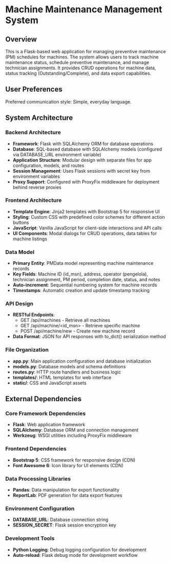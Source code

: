 # Machine Maintenance Management System

## Overview

This is a Flask-based web application for managing preventive maintenance (PM) schedules for machines. The system allows users to track machine maintenance status, schedule preventive maintenance, and manage technician assignments. It provides CRUD operations for machine data, status tracking (Outstanding/Complete), and data export capabilities.

## User Preferences

Preferred communication style: Simple, everyday language.

## System Architecture

### Backend Architecture
- **Framework**: Flask with SQLAlchemy ORM for database operations
- **Database**: SQL-based database with SQLAlchemy models (configured via DATABASE_URL environment variable)
- **Application Structure**: Modular design with separate files for app configuration, models, and routes
- **Session Management**: Uses Flask sessions with secret key from environment variables
- **Proxy Support**: Configured with ProxyFix middleware for deployment behind reverse proxies

### Frontend Architecture
- **Template Engine**: Jinja2 templates with Bootstrap 5 for responsive UI
- **Styling**: Custom CSS with predefined color schemes for different action buttons
- **JavaScript**: Vanilla JavaScript for client-side interactions and API calls
- **UI Components**: Modal dialogs for CRUD operations, data tables for machine listings

### Data Model
- **Primary Entity**: PMData model representing machine maintenance records
- **Key Fields**: Machine ID (id_msn), address, operator (pengelola), technician assignment, PM period, completion date, status, and notes
- **Auto-increment**: Sequential numbering system for machine records
- **Timestamps**: Automatic creation and update timestamp tracking

### API Design
- **RESTful Endpoints**: 
  - GET /api/machines - Retrieve all machines
  - GET /api/machine/<id_msn> - Retrieve specific machine
  - POST /api/machine/new - Create new machine record
- **Data Format**: JSON for API responses with to_dict() serialization method

### File Organization
- **app.py**: Main application configuration and database initialization
- **models.py**: Database models and schema definitions
- **routes.py**: HTTP route handlers and business logic
- **templates/**: HTML templates for web interface
- **static/**: CSS and JavaScript assets

## External Dependencies

### Core Framework Dependencies
- **Flask**: Web application framework
- **SQLAlchemy**: Database ORM and connection management
- **Werkzeug**: WSGI utilities including ProxyFix middleware

### Frontend Dependencies
- **Bootstrap 5**: CSS framework for responsive design (CDN)
- **Font Awesome 6**: Icon library for UI elements (CDN)

### Data Processing Libraries
- **Pandas**: Data manipulation for export functionality
- **ReportLab**: PDF generation for data export features

### Environment Configuration
- **DATABASE_URL**: Database connection string
- **SESSION_SECRET**: Flask session encryption key

### Development Tools
- **Python Logging**: Debug logging configuration for development
- **Auto-reload**: Flask debug mode for development workflow
